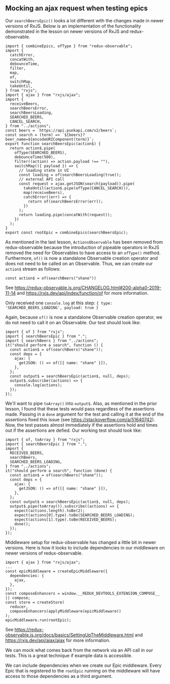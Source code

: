 ## Mocking an ajax request when testing epics

<Timestamp start="0:00" end="0:44">

Our `searchBeersEpic()` looks a lot different with the changes made in newer versions of RxJS. Below is an implementation of the functionality demonstrated in the lesson on newer versions of RxJS and redux-observable.

```
import { combineEpics, ofType } from "redux-observable";
import {
  catchError,
  concatWith,
  debounceTime,
  filter,
  map,
  of,
  switchMap,
  takeUntil,
} from "rxjs";
import { ajax } from "rxjs/ajax";
import {
  receiveBeers,
  searchBeersError,
  searchBeersLoading,
  SEARCHED_BEERS,
  CANCEL_SEARCH,
} from "../actions";
const beers = `https://api.punkapi.com/v2/beers`;
const search = (term) => `${beers}?beer_name=${encodeURIComponent(term)}`;
export function searchBeersEpic(action$) {
  return action$.pipe(
    ofType(SEARCHED_BEERS),
    debounceTime(500),
    filter((action) => action.payload !== ""),
    switchMap(({ payload }) => {
      // loading state in UI
      const loading = of(searchBeersLoading(true));
      // external API call
      const request = ajax.getJSON(search(payload)).pipe(
        takeUntil(action$.pipe(ofType(CANCEL_SEARCH))),
        map(receiveBeers),
        catchError((err) => {
          return of(searchBeersError(err));
        })
      );
      return loading.pipe(concatWith(request));
    })
  );
}
export const rootEpic = combineEpics(searchBeersEpic);
```

</Timestamp>

<Timestamp start="0:45" end="2:00">

As mentioned in the last lesson, `ActionsObservable` has been removed from redux-observable because the introduction of pipeable operators in RxJS removed the need for Observables to have access to an `ofType()` method. Furthermore, `of()` is now a standalone Observable creation operator and does not need to be called on an Observable. Thus, we can create our `action$` stream as follows:

`const action$ = of(searchBeers("shane"))`

See https://redux-observable.js.org/CHANGELOG.html#200-alpha0-2019-11-14 and https://rxjs.dev/api/index/function/of for more information.

</Timestamp>

<Timestamp start="2:01" end="2:25">

Only received one `console.log` at this step: `{ type: 'SEARCHED_BEERS_LOADING', payload: true }`

</Timestamp>

<Timestamp start="3:35" end="4:40">

Again, because `of()` is now a standalone Observable creation operator, we do not need to call it on an Observable. Our test should look like:

```
import { of } from "rxjs";
import { searchBeersEpic } from ".";
import { searchBeers } from "../actions";
it("should perform a search", function () {
  const action$ = of(searchBeers("shane"));
  const deps = {
    ajax: {
      getJSON: () => of([{ name: "shane" }]),
    },
  };
  const output$ = searchBeersEpic(action$, null, deps);
  output$.subscribe((actions) => {
    console.log(actions);
  });
});
```

</Timestamp>

<Timestamp start="5:12" end="6:07">

We'll want to pipe `toArray()` into `output$`. Also, as mentioned in the prior lesson, I found that these tests would pass regardless of the assertions made. Passing in a `done` argument for the test and calling it at the end of the assertions fixed this issue (see https://stackoverflow.com/a/51640742). Now, the test passes almost immediately if the assertions hold and times out if the assertions are defied. Our working test should look like:

```
import { of, toArray } from "rxjs";
import { searchBeersEpic } from ".";
import {
  RECEIVED_BEERS,
  searchBeers,
  SEARCHED_BEERS_LOADING,
} from "../actions";
it("should perform a search", function (done) {
  const action$ = of(searchBeers("shane"));
  const deps = {
    ajax: {
      getJSON: () => of([{ name: "shane" }]),
    },
  };
  const output$ = searchBeersEpic(action$, null, deps);
  output$.pipe(toArray()).subscribe((actions) => {
    expect(actions.length).toBe(2);
    expect(actions[0].type).toBe(SEARCHED_BEERS_LOADING);
    expect(actions[1].type).toBe(RECEIVED_BEERS);
    done();
  });
});
```

</Timestamp>

<Timestamp start="6:26" end="7:30">

Middleware setup for redux-observable has changed a little bit in newer versions. Here is how it looks to include dependencies in our middleware on newer versions of redux-observable.

```
import { ajax } from "rxjs/ajax";
...
const epicMiddleware = createEpicMiddleware({
  dependencies: {
    ajax,
  },
});
const composeEnhancers = window.__REDUX_DEVTOOLS_EXTENSION_COMPOSE__ || compose;
const store = createStore(
  reducer,
  composeEnhancers(applyMiddleware(epicMiddleware))
);
epicMiddleware.run(rootEpic);
```

See https://redux-observable.js.org/docs/basics/SettingUpTheMiddleware.html and https://rxjs.dev/api/ajax/ajax for more information.

</Timestamp>

We can mock what comes back from the network via an API call in our tests. This is a great technique if example data is accessible.

We can include dependencies when we create our Epic middleware. Every Epic that is registered to the `rootEpic` running on the middleware will have access to those dependencies as a third argument.
